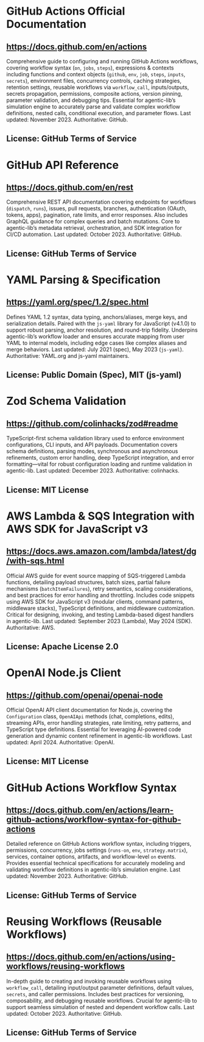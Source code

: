 # GitHub Actions Official Documentation
## https://docs.github.com/en/actions
Comprehensive guide to configuring and running GitHub Actions workflows, covering workflow syntax (`on`, `jobs`, `steps`), expressions & contexts including functions and context objects (`github`, `env`, `job`, `steps`, `inputs`, `secrets`), environment files, concurrency controls, caching strategies, retention settings, reusable workflows via `workflow_call`, inputs/outputs, secrets propagation, permissions, composite actions, version pinning, parameter validation, and debugging tips. Essential for agentic-lib’s simulation engine to accurately parse and validate complex workflow definitions, nested calls, conditional execution, and parameter flows. Last updated: November 2023. Authoritative: GitHub.
## License: GitHub Terms of Service

# GitHub API Reference
## https://docs.github.com/en/rest
Comprehensive REST API documentation covering endpoints for workflows (`dispatch`, `runs`), issues, pull requests, branches, authentication (OAuth, tokens, apps), pagination, rate limits, and error responses. Also includes GraphQL guidance for complex queries and batch mutations. Core to agentic-lib’s metadata retrieval, orchestration, and SDK integration for CI/CD automation. Last updated: October 2023. Authoritative: GitHub.
## License: GitHub Terms of Service

# YAML Parsing & Specification
## https://yaml.org/spec/1.2/spec.html
Defines YAML 1.2 syntax, data typing, anchors/aliases, merge keys, and serialization details. Paired with the `js-yaml` library for JavaScript (v4.1.0) to support robust parsing, anchor resolution, and round-trip fidelity. Underpins agentic-lib’s workflow loader and ensures accurate mapping from user YAML to internal models, including edge cases like complex aliases and merge behaviors. Last updated: July 2021 (spec), May 2023 (`js-yaml`). Authoritative: YAML.org and js-yaml maintainers.
## License: Public Domain (Spec), MIT (js-yaml)

# Zod Schema Validation
## https://github.com/colinhacks/zod#readme
TypeScript-first schema validation library used to enforce environment configurations, CLI inputs, and API payloads. Documentation covers schema definitions, parsing modes, synchronous and asynchronous refinements, custom error handling, deep TypeScript integration, and error formatting—vital for robust configuration loading and runtime validation in agentic-lib. Last updated: December 2023. Authoritative: colinhacks.
## License: MIT License

# AWS Lambda & SQS Integration with AWS SDK for JavaScript v3
## https://docs.aws.amazon.com/lambda/latest/dg/with-sqs.html
Official AWS guide for event source mapping of SQS-triggered Lambda functions, detailing payload structures, batch sizes, partial failure mechanisms (`batchItemFailures`), retry semantics, scaling considerations, and best practices for error handling and throttling. Includes code snippets using AWS SDK for JavaScript v3 (modular clients, command patterns, middleware stacks), TypeScript definitions, and middleware customization. Critical for designing, invoking, and testing Lambda-based digest handlers in agentic-lib. Last updated: September 2023 (Lambda), May 2024 (SDK). Authoritative: AWS.
## License: Apache License 2.0

# OpenAI Node.js Client
## https://github.com/openai/openai-node
Official OpenAI API client documentation for Node.js, covering the `Configuration` class, `OpenAIApi` methods (chat, completions, edits), streaming APIs, error handling strategies, rate limiting, retry patterns, and TypeScript type definitions. Essential for leveraging AI-powered code generation and dynamic content refinement in agentic-lib workflows. Last updated: April 2024. Authoritative: OpenAI.
## License: MIT License

# GitHub Actions Workflow Syntax
## https://docs.github.com/en/actions/learn-github-actions/workflow-syntax-for-github-actions
Detailed reference on GitHub Actions workflow syntax, including triggers, permissions, concurrency, jobs settings (`runs-on`, `env`, `strategy.matrix`), services, container options, artifacts, and workflow-level `on` events. Provides essential technical specifications for accurately modeling and validating workflow definitions in agentic-lib’s simulation engine. Last updated: November 2023. Authoritative: GitHub.
## License: GitHub Terms of Service

# Reusing Workflows (Reusable Workflows)
## https://docs.github.com/en/actions/using-workflows/reusing-workflows
In-depth guide to creating and invoking reusable workflows using `workflow_call`, detailing input/output parameter definitions, default values, `secrets`, and caller permissions. Includes best practices for versioning, composability, and debugging reusable workflows. Crucial for agentic-lib to support seamless simulation of nested and dependent workflow calls. Last updated: October 2023. Authoritative: GitHub.
## License: GitHub Terms of Service